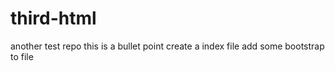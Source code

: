 # third-html
another test repo
this is a bullet point
create a index file
add some bootstrap to file 
